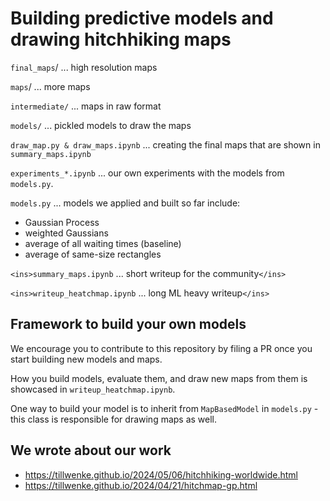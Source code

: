 # Building predictive models and drawing hitchhiking maps

`final_maps`/ ... high resolution maps

`maps`/ ... more maps

`intermediate/` ... maps in raw format

`models/` ... pickled models to draw the maps

`draw_map.py & draw_maps.ipynb` ... creating the final maps that are shown in `summary_maps.ipynb`

`experiments_*.ipynb` ... our own experiments with the models from `models.py`.

`models.py` ... models we applied and built so far include:

- Gaussian Process
- weighted Gaussians
- average of all waiting times (baseline)
- average of same-size rectangles

`<ins>summary_maps.ipynb` ... short writeup for the community`</ins>`

`<ins>writeup_heatchmap.ipynb` ... long ML heavy writeup`</ins>`

## Framework to build your own models

We encourage you to contribute to this repository by filing a PR once you start building new models and maps.

How you build models, evaluate them, and draw new maps from them is showcased in `writeup_heatchmap.ipynb`.

One way to build your model is to inherit from `MapBasedModel` in `models.py` - this class is responsible for drawing maps as well.

## We wrote about our work

- https://tillwenke.github.io/2024/05/06/hitchhiking-worldwide.html
- https://tillwenke.github.io/2024/04/21/hitchmap-gp.html
